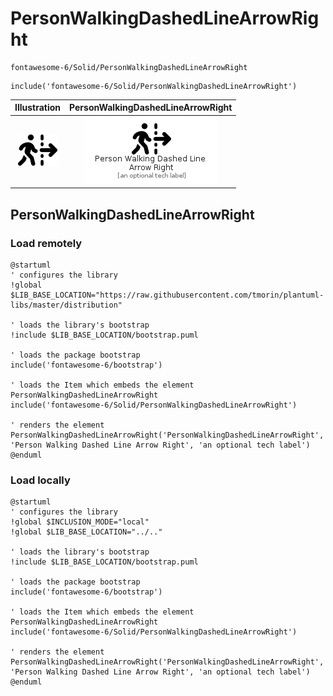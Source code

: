 # PersonWalkingDashedLineArrowRight


```text
fontawesome-6/Solid/PersonWalkingDashedLineArrowRight
```

```text
include('fontawesome-6/Solid/PersonWalkingDashedLineArrowRight')
```



| Illustration | PersonWalkingDashedLineArrowRight |
| :---: | :---: |
| ![illustration for Illustration](../../fontawesome-6/Solid/PersonWalkingDashedLineArrowRight.png) | ![illustration for PersonWalkingDashedLineArrowRight](../../fontawesome-6/Solid/PersonWalkingDashedLineArrowRight.Local.png) |




## PersonWalkingDashedLineArrowRight

### Load remotely
```plantuml
@startuml
' configures the library
!global $LIB_BASE_LOCATION="https://raw.githubusercontent.com/tmorin/plantuml-libs/master/distribution"

' loads the library's bootstrap
!include $LIB_BASE_LOCATION/bootstrap.puml

' loads the package bootstrap
include('fontawesome-6/bootstrap')

' loads the Item which embeds the element PersonWalkingDashedLineArrowRight
include('fontawesome-6/Solid/PersonWalkingDashedLineArrowRight')

' renders the element
PersonWalkingDashedLineArrowRight('PersonWalkingDashedLineArrowRight', 'Person Walking Dashed Line Arrow Right', 'an optional tech label')
@enduml
```

### Load locally
```plantuml
@startuml
' configures the library
!global $INCLUSION_MODE="local"
!global $LIB_BASE_LOCATION="../.."

' loads the library's bootstrap
!include $LIB_BASE_LOCATION/bootstrap.puml

' loads the package bootstrap
include('fontawesome-6/bootstrap')

' loads the Item which embeds the element PersonWalkingDashedLineArrowRight
include('fontawesome-6/Solid/PersonWalkingDashedLineArrowRight')

' renders the element
PersonWalkingDashedLineArrowRight('PersonWalkingDashedLineArrowRight', 'Person Walking Dashed Line Arrow Right', 'an optional tech label')
@enduml
```

